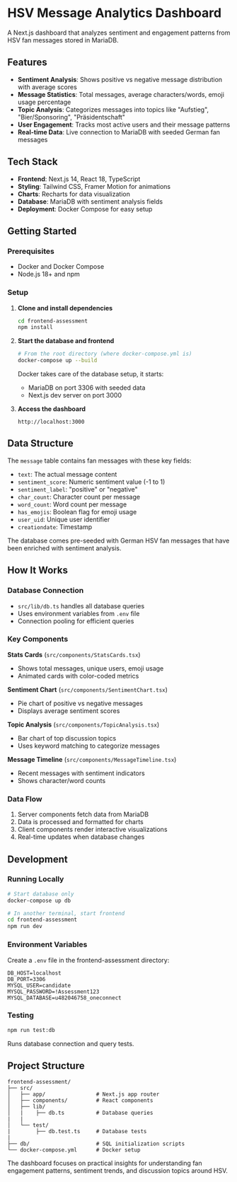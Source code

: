 # HSV Message Analytics Dashboard

A Next.js dashboard that analyzes sentiment and engagement patterns from HSV fan messages stored in MariaDB.

## Features

- **Sentiment Analysis**: Shows positive vs negative message distribution with average scores
- **Message Statistics**: Total messages, average characters/words, emoji usage percentage
- **Topic Analysis**: Categorizes messages into topics like "Aufstieg", "Bier/Sponsoring", "Präsidentschaft"
- **User Engagement**: Tracks most active users and their message patterns
- **Real-time Data**: Live connection to MariaDB with seeded German fan messages

## Tech Stack

- **Frontend**: Next.js 14, React 18, TypeScript
- **Styling**: Tailwind CSS, Framer Motion for animations
- **Charts**: Recharts for data visualization
- **Database**: MariaDB with sentiment analysis fields
- **Deployment**: Docker Compose for easy setup

## Getting Started

### Prerequisites
- Docker and Docker Compose
- Node.js 18+ and npm

### Setup

1. **Clone and install dependencies**
   ```bash
   cd frontend-assessment
   npm install
   ```

2. **Start the database and frontend**
   ```bash
   # From the root directory (where docker-compose.yml is)
   docker-compose up --build
   ```
   
   Docker takes care of the database setup, it starts:
   - MariaDB on port 3306 with seeded data
   - Next.js dev server on port 3000

3. **Access the dashboard**
   ```
   http://localhost:3000
   ```

## Data Structure

The `message` table contains fan messages with these key fields:

- `text`: The actual message content
- `sentiment_score`: Numeric sentiment value (-1 to 1)
- `sentiment_label`: "positive" or "negative"
- `char_count`: Character count per message
- `word_count`: Word count per message
- `has_emojis`: Boolean flag for emoji usage
- `user_uid`: Unique user identifier
- `creationdate`: Timestamp

The database comes pre-seeded with German HSV fan messages that have been enriched with sentiment analysis.

## How It Works

### Database Connection
- `src/lib/db.ts` handles all database queries
- Uses environment variables from `.env` file
- Connection pooling for efficient queries

### Key Components

**Stats Cards** (`src/components/StatsCards.tsx`)
- Shows total messages, unique users, emoji usage
- Animated cards with color-coded metrics

**Sentiment Chart** (`src/components/SentimentChart.tsx`)
- Pie chart of positive vs negative messages
- Displays average sentiment scores

**Topic Analysis** (`src/components/TopicAnalysis.tsx`)
- Bar chart of top discussion topics
- Uses keyword matching to categorize messages

**Message Timeline** (`src/components/MessageTimeline.tsx`)
- Recent messages with sentiment indicators
- Shows character/word counts

### Data Flow
1. Server components fetch data from MariaDB
2. Data is processed and formatted for charts
3. Client components render interactive visualizations
4. Real-time updates when database changes

## Development

### Running Locally
```bash
# Start database only
docker-compose up db

# In another terminal, start frontend
cd frontend-assessment
npm run dev
```

### Environment Variables
Create a `.env` file in the frontend-assessment directory:
```env
DB_HOST=localhost
DB_PORT=3306
MYSQL_USER=candidate
MYSQL_PASSWORD=!Assessment123
MYSQL_DATABASE=u482046758_oneconnect
```

### Testing
```bash
npm run test:db
```
Runs database connection and query tests.

## Project Structure

```
frontend-assessment/
├── src/
│   ├── app/                # Next.js app router
│   ├── components/         # React components
│   ├── lib/
│   |    ├── db.ts          # Database queries
|   |
│   └── test/
|        ├── db.test.ts     # Database tests
|
├── db/                     # SQL initialization scripts
└── docker-compose.yml      # Docker setup
```

The dashboard focuses on practical insights for understanding fan engagement patterns, sentiment trends, and discussion topics around HSV.
